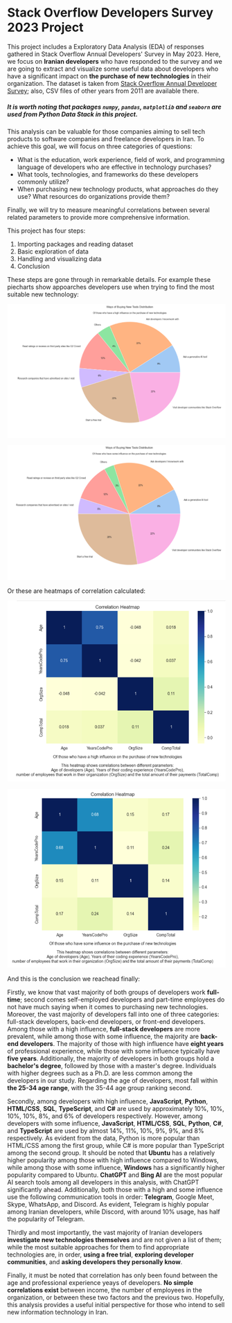 # Stack Overflow Developers Survey 2023 Project

This project includes a Exploratory Data Analysis (EDA) of responses gathered in Stack Overflow Annual Developers' Survey in May 2023. Here, we focus on **Iranian developers** who have responded to the survey and we are going to extract and visualize some useful data about developers who have a significant impact on **the purchase of new technologies** in their organization. The dataset is taken from [Stack Overflow Annual Developer Survey](https://survey.stackoverflow.co/); also, CSV files of other years from 2011 are available there.

##### It is worth noting that packages `numpy`, `pandas`, `matplotlib` and `seaborn` are used from Python Data Stack in this project.

This analysis can be valuable for those companies aiming to sell tech products to software companies and freelance developers in Iran. To achieve this goal, we will focus on three categories of questions:

- What is the education, work experience, field of work, and programming language of developers who are effective in technology purchases?
- What tools, technologies, and frameworks do these developers commonly utilize?
- When purchasing new technology products, what approaches do they use? What resources do organizations provide them?

Finally, we will try to measure meaningful correlations between several related parameters to provide more comprehensive information.

This project has four steps:

1. Importing packages and reading dataset
2. Basic exploration of data
3. Handling and visualizing data
4. Conclusion

These steps are gone through in remarkable details. For example these piecharts show appoarches developers use when trying to find the most suitable new technology:

![high influence developers piechart](images/high_pie.png)

![some influence developers piechart](images/some_pie.png)

Or these are heatmaps of correlation calculated:

![high influence developers heatmap](images/high_heatmap.png)

![high influence developers heatmap](images/some_heatmap.png)

And this is the conclusion we reachead finally:

Firstly, we know that vast majority of both groups of developers work **full-time**; second comes self-employed developers and part-time employees do not have much saying when it comes to purchasing new technologies. Moreover, the vast majority of developers fall into one of three categories: full-stack developers, back-end developers, or front-end developers. Among those with a high influence, **full-stack developers** are more prevalent, while among those with some influence, the majority are **back-end developers**. The majority of those with high influence have **eight years** of professional experience, while those with some influence typically have **five years**. Additionally, the majority of developers in both groups hold a **bachelor's degree**, followed by those with a master's degree. Individuals with higher degrees such as a Ph.D. are less common among the developers in our study. Regarding the age of developers, most fall within **the 25-34 age range**, with the 35-44 age group ranking second.

Secondly, among developers with high influence, **JavaScript**, **Python**, **HTML/CSS**, **SQL**, **TypeScript**, and **C#** are used by approximately 10%, 10%, 10%, 10%, 8%, and 6% of developers respectively. However, among developers with some influence, **JavaScript**, **HTML/CSS**, **SQL**, **Python**, **C#**, and **TypeScript** are used by almost 14%, 11%, 10%, 9%, 9%, and 8% respectively. As evident from the data, Python is more popular than HTML/CSS among the first group, while C# is more popular than TypeScript among the second group. It should be noted that **Ubuntu** has a relatively higher popularity among those with high influence compared to Windows, while among those with some influence, **Windows** has a significantly higher popularity compared to Ubuntu. **ChatGPT** and **Bing AI** are the most popular AI search tools among all developers in this analysis, with ChatGPT significantly ahead. Additionally, both those with a high and some influence use the following communication tools in order: **Telegram**, Google Meet, Skype, WhatsApp, and Discord. As evident, Telegram is highly popular among Iranian developers, while Discord, with around 10% usage, has half the popularity of Telegram.

Thirdly and most importantly, the vast majority of Iranian developers **investigate new technologies themselves** and are not given a list of them; while the most suitable approaches for them to find appropriate technologies are, in order, **using a free trial**, **exploring developer communities**, and **asking developers they personally know**.

Finally, it must be noted that correlation has only been found between the age and professional experience yeays of developers. **No simple correlations exist** between income, the number of employees in the organization, or between these two factors and the previous two. Hopefully, this analysis provides a useful initial perspective for those who intend to sell new information technology in Iran.
